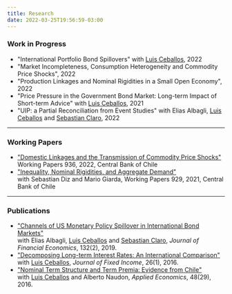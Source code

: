 ```yaml
---
title: Research
date: 2022-03-25T19:56:59-03:00
---
```


### **Work in Progress**
- "International Portfolio Bond Spillovers" with [Luis Ceballos](https://www.luisceballoss.com), 2022
- "Market Incompleteness, Consumption Heterogeneity and Commodity Price Shocks", 2022
- "Production Linkages and Nominal Rigidities in a Small Open Economy", 2022
- "Price Pressure in the Government Bond Market: Long-term Impact of Short-term Advice" with [Luis Ceballos](https://www.luisceballoss.com), 2021
- "UIP: a Partial Reconciliation from Event Studies" with Elias Albagli, [Luis Ceballos](https://www.luisceballoss.com) and [Sebastian Claro](https://sites.google.com/site/sebclaro1010/), 2022

----

### **Working Papers**
- ["Domestic Linkages and the Transmission of Commodity Price Shocks"](https://www.bcentral.cl/documents/33528/133326/DTBC_936.pdf/4c1602dd-e7d0-8947-b510-2acb62c64888?t=1642017271453)  
Working Papers 936, 2022, Central Bank of Chile
- ["Inequality, Nominal Rigidities, and Aggregate Demand"](https://www.bcentral.cl/documents/33528/133326/DTBC_929.pdf/86f2673b-4e3c-e093-10c9-4bef4792313f?t=1636037968157)  
with Sebastian Diz and Mario Giarda, Working Papers 929, 2021, Central Bank of Chile

----

### **Publications**
- ["Channels of US Monetary Policy Spillover in International Bond Markets"](https://www.sciencedirect.com/science/article/abs/pii/S0304405X19301072?via%3Dihub)   
with Elias Albagli, [Luis Ceballos](https://www.luisceballoss.com) and [Sebastian Claro](https://sites.google.com/site/sebclaro1010/), *Journal of Financial Economics*, 132(2), 2019. 
- ["Decomposing Long-term Interest Rates: An International Comparison"](https://jfi.pm-research.com/content/26/1/61)  
with [Luis Ceballos](https://www.luisceballoss.com), *Journal of Fixed Income*, 26(1), 2016.
- ["Nominal Term Structure and Term Premia: Evidence from Chile"](https://www.tandfonline.com/doi/full/10.1080/00036846.2015.1128079)  
with [Luis Ceballos](https://www.luisceballoss.com) and Alberto Naudon, *Applied Economics*, 48(29), 2016.